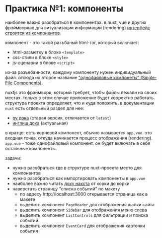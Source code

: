 # Практика №1: компоненты

наиболее важно разобраться в компонентах. в nuxt, vue и других фрэймворках для визуализации информации (rendering) [интерфейс строится из компонентов](https://nuxt-ru.vercel.app/docs/getting-started/views).

компонент - это такой разъбаный html-тэг, который включает: 
- html-разметку в блоке `<template>`
- css-стили в блоке `<style>`
- js-сценарии в блоке `<script>`

из-за разъебанности, каждому компоненту нужен индивидуальный файл. отсюда их второе название ["однофайловые компонеты" (Single-File Components)](https://ru.vuejs.org/guide/scaling-up/sfc.html).

nuxtjs это фрэймворк, который требует, чтобы файлы лежали на своих местах. только в этом случае приложение будет корректно работать. структура проекта определяет, что и куда положить. в документации `nuxt` есть отдельный раздел для нее:
- [ру дока](https://nuxt-ru.vercel.app/docs/guide/directory-structure/app) (старая версия, отличается от `latest`)
- [инглиш дока](https://nuxt.com/docs/4.x/guide/directory-structure/app/app) (актуальная)

в кратце: есть корневой компонент, обычно называется `app.vue`. это входная точка, откуда начинается процесс отображения (rendering). `app.vue` - тоже однофайловый компонент. он будет включать в себя остальные компоненты.

задачи:
- нужно разобраться где в структуре nuxt-проекта место для компонентов
- нужно разобраться как импортировать компоненты в `app.vue`
- наиболее важно читать [доку накста](https://nuxt-ru.vercel.app/docs/getting-started/introduction) от корки до корки
- наверстать страницу "списка событий" по макету
	- по адресу http://localhost:3000 открывается страница как в макете
  - выделить компонент `PageHeader` для отображения шапки сайта
  - выделить компонент `Sidebar` для отображения меню слева
  - выделить компонент `ListControls` для фильтрации и поиска событий
  - выделить компонент `EventCard` для отображения карточки события
